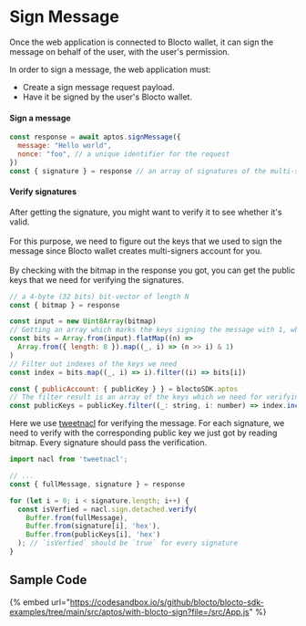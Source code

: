 # Sign Message

Once the web application is connected to Blocto wallet, it can sign the message on behalf of the user, with the user's permission.

In order to sign a message, the web application must:

* Create a sign message request payload.
* Have it be signed by the user's Blocto wallet.

#### **Sign a message**

```javascript
const response = await aptos.signMessage({
  message: "Hello world",
  nonce: "foo", // a unique identifier for the request
})
const { signature } = response // an array of signatures of the multi-sig account
```

#### **Verify signatures**

After getting the signature, you might want to verify it to see whether it's valid.\
\
For this purpose, we need to figure out the keys that we used to sign the message since Blocto wallet creates multi-signers account for you.\
\
By checking with the bitmap in the response you got, you can get the public keys that we need for verifying the signatures.

```javascript
// a 4-byte (32 bits) bit-vector of length N
const { bitmap } = response

const input = new Uint8Array(bitmap)
// Getting an array which marks the keys signing the message with 1, while marking 0 for the keys not being used.
const bits = Array.from(input).flatMap((n) =>
  Array.from({ length: 8 }).map((_, i) => (n >> i) & 1)
)
// Filter out indexes of the keys we need
const index = bits.map((_, i) => i).filter((i) => bits[i]) 

const { publicAccount: { publicKey } } = bloctoSDK.aptos
// The filter result is an array of the keys which we need for verifying the signatures
const publicKeys = publicKey.filter((_: string, i: number) => index.includes(i))
```

Here we use [tweetnacl](https://www.npmjs.com/package/tweetnacl) for verifying the message. For each signature, we need to verify with the corresponding public key we just got by reading bitmap. Every signature should pass the verification.

```javascript
import nacl from 'tweetnacl';

// ...
const { fullMessage, signature } = response

for (let i = 0; i < signature.length; i++) {
  const isVerfied = nacl.sign.detached.verify(
    Buffer.from(fullMessage),
    Buffer.from(signature[i], 'hex'),
    Buffer.from(publicKeys[i], 'hex')
  ); // `isVerfied` should be `true` for every signature
}
```

## Sample Code

{% embed url="https://codesandbox.io/s/github/blocto/blocto-sdk-examples/tree/main/src/aptos/with-blocto-sign?file=/src/App.js" %}

